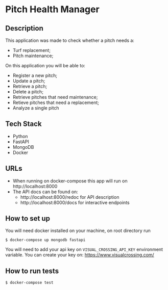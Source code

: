# Pitch Health Manager

## Description

This application was made to check whether a pitch needs a:
- Turf replacement;
- Pitch maintenance;

On this application you will be able to:
- Register a new pitch;
- Update a pitch;
- Retrieve a pitch;
- Delete a pitch;
- Retrieve pitches that need maintenance;
- Retieve pitches that need a replacement;
- Analyze a single pitch

## Tech Stack

- Python
- FastAPI
- MongoDB
- Docker

## URLs

- When running on docker-compose this app will run on http://localhost:8000
- The API docs can be found on:
    - http://localhost:8000/redoc for API description
    - http://localhost:8000/docs for interactive endpoints


## How to set up

You will need docker installed on your machine, on root directory run

    $ docker-compose up mongodb fastapi

You will need to add your api key on `VISUAL_CROSSING_API_KEY` environment variable. You can create your key on: https://www.visualcrossing.com/

## How to run tests

    $ docker-compose test